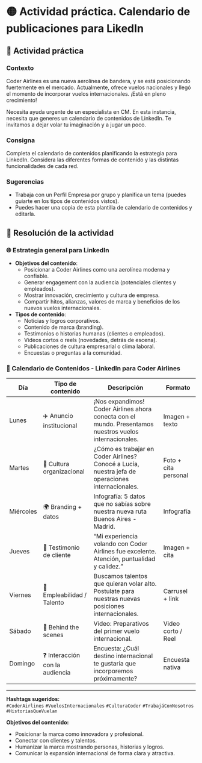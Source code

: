 # 🟡 Actividad práctica. Calendario de publicaciones para LikedIn

## 🎯 Actividad práctica
### Contexto
Coder Airlines es una nueva aerolínea de bandera, y se está posicionando fuertemente en el mercado. Actualmente, ofrece vuelos nacionales y llegó el momento de incorporar vuelos internacionales. ¡Está en pleno crecimiento!

Necesita ayuda urgente de un especialista en CM. En esta instancia, necesita que generes un calendario de contenidos de LinkedIn. Te invitamos a dejar volar tu imaginación y a jugar un poco.

### Consigna
Completa el calendario de contenidos planificando la estrategia para LinkedIn. Considera las diferentes formas de contenido y las distintas funcionalidades de cada red.

### Sugerencias
- Trabaja con un Perfil Empresa por grupo y planifica un tema (puedes guiarte en los tipos de contenidos vistos).
- Puedes hacer una copia de esta plantilla de calendario de contenidos y editarla.

## 🎯 Resolución de la actividad
### 🌐 Estrategia general para LinkedIn
- **Objetivos del contenido**:
    - Posicionar a Coder Airlines como una aerolínea moderna y confiable.
    - Generar engagement con la audiencia (potenciales clientes y empleados).
    - Mostrar innovación, crecimiento y cultura de empresa.
    - Compartir hitos, alianzas, valores de marca y beneficios de los nuevos vuelos internacionales.
- **Tipos de contenido**:
    - Noticias y logros corporativos.
    - Contenido de marca (branding).
    - Testimonios o historias humanas (clientes o empleados).
    - Videos cortos o reels (novedades, detrás de escena).
    - Publicaciones de cultura empresarial o clima laboral.
    - Encuestas o preguntas a la comunidad.

### 📅 Calendario de Contenidos - LinkedIn para Coder Airlines

| Día       | Tipo de contenido           | Descripción                                                                                                  | Formato              |
|-----------|-----------------------------|--------------------------------------------------------------------------------------------------------------|----------------------|
| Lunes     | ✈️ Anuncio institucional     | ¡Nos expandimos! Coder Airlines ahora conecta con el mundo. Presentamos nuestros vuelos internacionales.     | Imagen + texto       |
| Martes    | 💼 Cultura organizacional    | ¿Cómo es trabajar en Coder Airlines? Conocé a Lucía, nuestra jefa de operaciones internacionales.            | Foto + cita personal |
| Miércoles | 🌍 Branding + datos          | Infografía: 5 datos que no sabías sobre nuestra nueva ruta Buenos Aires - Madrid.                            | Infografía           |
| Jueves    | 📢 Testimonio de cliente     | “Mi experiencia volando con Coder Airlines fue excelente. Atención, puntualidad y calidez.”                  | Imagen + cita        |
| Viernes   | 🤝 Empleabilidad / Talento   | Buscamos talentos que quieran volar alto. Postulate para nuestras nuevas posiciones internacionales.         | Carrusel + link      |
| Sábado    | 📸 Behind the scenes         | Video: Preparativos del primer vuelo internacional.                                                          | Video corto / Reel   |
| Domingo   | ❓ Interacción con la audiencia | Encuesta: ¿Cuál destino internacional te gustaría que incorporemos próximamente?                            | Encuesta nativa      |

---

**Hashtags sugeridos:**  
`#CoderAirlines` `#VuelosInternacionales` `#CulturaCoder` `#TrabajáConNosotros` `#HistoriasQueVuelan`

**Objetivos del contenido:**  
- Posicionar la marca como innovadora y profesional.  
- Conectar con clientes y talentos.  
- Humanizar la marca mostrando personas, historias y logros.  
- Comunicar la expansión internacional de forma clara y atractiva.


